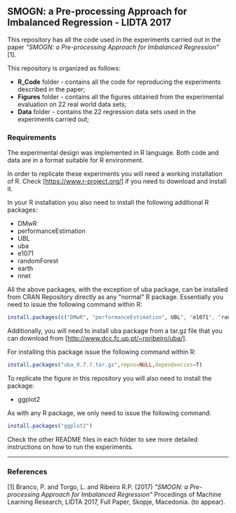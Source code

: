 ## SMOGN: a Pre-processing Approach for Imbalanced Regression - LIDTA 2017

This repository has all the code used in the experiments carried out in the paper *"SMOGN: a Pre-processing Approach for Imbalanced Regression"* [1].


This repository is organized as follows:

* **R_Code** folder - contains all the code for reproducing the experiments described in the paper;
* **Figures** folder - contains all the figures obtained from the experimental evaluation on 22 real world data sets;
* **Data** folder - contains the 22 regression data sets used in the experiments carried out;


### Requirements

The experimental design was implemented in R language. Both code and data are in a format suitable for R environment.

In order to replicate these experiments you will need a working installation
  of R. Check [https://www.r-project.org/] if you need to download and install it.

In your R installation you also need to install the following additional R packages:

  - DMwR
  - performanceEstimation
  - UBL
  - uba
  - e1071
  - randomForest
  - earth
  - nnet


  All the above packages, with the exception of uba package, can be installed from CRAN Repository directly as any "normal" R package. Essentially you need to issue the following command within R:

```r
install.packages(c("DMwR", "performanceEstimation", UBL", "e1071", "randomForest", "earth", "nnet"))
```

Additionally, you will need to install uba package from a tar.gz file that you can download from [http://www.dcc.fc.up.pt/~rpribeiro/uba/]. 

For installing this package issue the following command within R:
```r
install.packages("uba_0.7.7.tar.gz",repos=NULL,dependencies=T)
```


To replicate the figure in this repository you will also need to install the package:

  - ggplot2

As with any R package, we only need to issue the following command:

```r
install.packages("ggplot2")
```

Check the other README files in each folder to see more detailed instructions on how to run the experiments.

*****

### References
[1] Branco, P. and Torgo, L. and Ribeiro R.P. (2017) *"SMOGN: a Pre-processing Approach for Imbalanced Regression"*  Procedings of Machine Learning Research, LIDTA 2017, Full Paper, Skopje, Macedonia. (to appear).